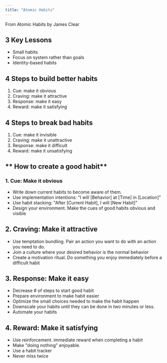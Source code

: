 ```yaml
---
title: "Atomic Habits"
---
```

From Atomic Habits by James Clear
## **3 Key Lessons**
- Small habits
- Focus on system rather than goals
- Identity-based habits

## **4 Steps to build better habits**
1. Cue: make it obvious
2. Craving: make it attractive
3. Response: make it easy
4. Reward: make it satisfying

## **4 Steps to break bad habits**
1. Cue: make it invisible
2. Craving: make it unattractive
3. Response: make it difficult
4. Reward: make it unsatisfying

## ** How to create a good habit**
### **1. Cue: Make it obvious**
- Write down current habits to become aware of them.
- Use implementation intentions: "I will [Behavior] at [Time] in [Location]"
- Use habit stacking: "After [Current Habit], I will [New Habit]"
- Design your environment. Make the cues of good habits obvious and visible

## 2. Craving: Make it attractive
- Use temptation bundling. Pair an action you want to do with an action you need to do.
- Join a culture where your desired behavior is the normal behavior
- Create a motivation ritual. Do something you enjoy immediately before a difficult habit

## 3. Response: Make it easy
- Decrease # of steps to start good habit
- Prepare environment to make habit easier
- Optimize the small choices needed to make the habit happen
- Downscale your habits until they can be done in two minutes or less.
- Automate your habits

## 4. Reward: Make it satisfying
- Use reinforcement. immediate reward when completing a habit
- Make "doing nothing" enjoyable.
- Use a habit tracker
- Never miss twice
